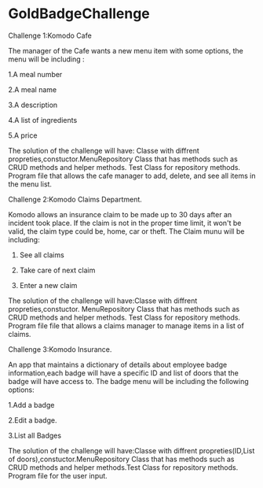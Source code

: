 # GoldBadgeChallenge
Challenge 1:Komodo Cafe

The manager of the Cafe wants a new menu item with some options, the menu will be including :

1.A meal number 

2.A meal name

3.A description

4.A list of ingredients

5.A price

The solution of the challenge will have: Classe with diffrent propreties,constuctor.MenuRepository Class that has methods such as CRUD methods and helper methods.
 Test Class for repository methods. Program file that allows the cafe manager to add, delete, and see all items in the menu list.

Challenge 2:Komodo Claims Department. 

Komodo allows an insurance claim to be made up to 30 days after an incident took place. If the claim is not in the proper time limit, it won't be valid, the claim type could be, home, car or theft.
The Claim munu will be including:

1. See all claims

2. Take care of next claim

3. Enter a new claim

The solution of the challenge will have:Classe with diffrent propreties,constuctor. MenuRepository Class that has methods such as CRUD methods and helper methods.
 Test Class for repository methods. Program file file that allows a claims manager to manage items in a list of claims.
                   
                                        
 Challenge 3:Komodo Insurance.
 
 An app that maintains a dictionary of details about employee badge information,each badge will have a specific ID and list of doors that the badge will have access to. The badge menu will be including the following options:
 
1.Add a badge

2.Edit a badge.

3.List all Badges

The solution of the challenge will have:Classe with diffrent propreties(ID,List of doors),constuctor.MenuRepository Class that has methods such as CRUD methods and helper methods.Test Class for repository methods. Program file for the user input.

                                        
                                        
                                       

                                        
 
